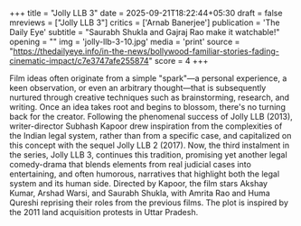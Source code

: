 +++
title = "Jolly LLB 3"
date = 2025-09-21T18:22:44+05:30
draft = false
mreviews = ["Jolly LLB 3"]
critics = ['Arnab Banerjee']
publication = 'The Daily Eye'
subtitle = "Saurabh Shukla and Gajraj Rao make it watchable!"
opening = ""
img = 'jolly-llb-3-10.jpg'
media = 'print'
source = "https://thedailyeye.info/in-the-news/bollywood-familiar-stories-fading-cinematic-impact/c7e3747afe255874"
score = 4
+++

Film ideas often originate from a simple "spark"—a personal experience, a keen observation, or even an arbitrary thought—that is subsequently nurtured through creative techniques such as brainstorming, research, and writing. Once an idea takes root and begins to blossom, there's no turning back for the creator. Following the phenomenal success of Jolly LLB (2013), writer-director Subhash Kapoor drew inspiration from the complexities of the Indian legal system, rather than from a specific case, and capitalized on this concept with the sequel Jolly LLB 2 (2017). Now, the third instalment in the series, Jolly LLB 3, continues this tradition, promising yet another legal comedy-drama that blends elements from real judicial cases into entertaining, and often humorous, narratives that highlight both the legal system and its human side. Directed by Kapoor, the film stars Akshay Kumar, Arshad Warsi, and Saurabh Shukla, with Amrita Rao and Huma Qureshi reprising their roles from the previous films. The plot is inspired by the 2011 land acquisition protests in Uttar Pradesh.
